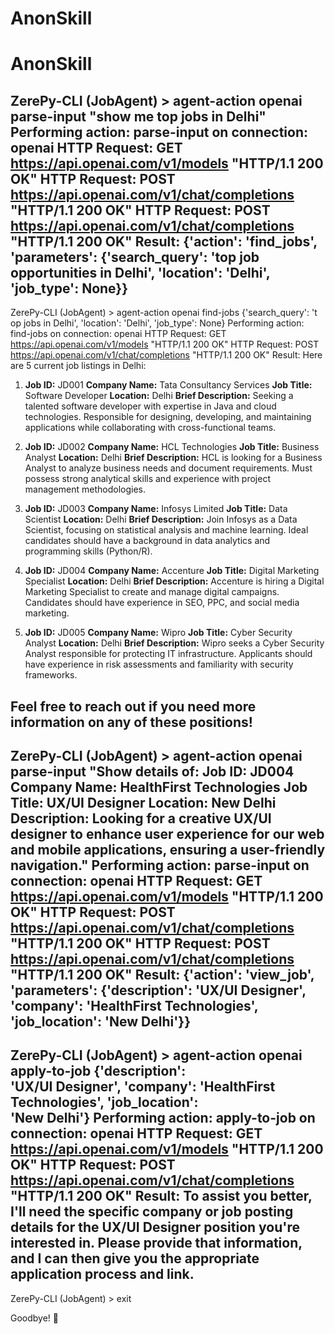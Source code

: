 # AnonSkill

# AnonSkill


ZerePy-CLI (JobAgent) > agent-action openai parse-input "show me top jobs 
 in Delhi"
Performing action: parse-input on connection: openai
HTTP Request: GET https://api.openai.com/v1/models "HTTP/1.1 200 OK"
HTTP Request: POST https://api.openai.com/v1/chat/completions "HTTP/1.1 200 OK"
HTTP Request: POST https://api.openai.com/v1/chat/completions "HTTP/1.1 200 OK"
Result: {'action': 'find_jobs', 'parameters': {'search_query': 'top job opportunities in Delhi', 'location': 'Delhi', 'job_type': None}}
--------------------------------------------------------------------      

ZerePy-CLI (JobAgent) > agent-action openai find-jobs {'search_query': 't 
op jobs in Delhi', 'location': 'Delhi', 'job_type': None}
Performing action: find-jobs on connection: openai
HTTP Request: GET https://api.openai.com/v1/models "HTTP/1.1 200 OK"
HTTP Request: POST https://api.openai.com/v1/chat/completions "HTTP/1.1 200 OK"
Result: Here are 5 current job listings in Delhi:

1. **Job ID:** JD001
   **Company Name:** Tata Consultancy Services
   **Job Title:** Software Developer
   **Location:** Delhi
   **Brief Description:** Seeking a talented software developer with expertise in Java and cloud technologies. Responsible for designing, developing, and maintaining applications while collaborating with cross-functional teams.

2. **Job ID:** JD002
   **Company Name:** HCL Technologies
   **Job Title:** Business Analyst
   **Location:** Delhi
   **Brief Description:** HCL is looking for a Business Analyst to analyze business needs and document requirements. Must possess strong analytical skills and experience with project management methodologies.

3. **Job ID:** JD003
   **Company Name:** Infosys Limited
   **Job Title:** Data Scientist
   **Location:** Delhi
   **Brief Description:** Join Infosys as a Data Scientist, focusing on statistical analysis and machine learning. Ideal candidates should have a background in data analytics and programming skills (Python/R).

4. **Job ID:** JD004
   **Company Name:** Accenture
   **Job Title:** Digital Marketing Specialist
   **Location:** Delhi
   **Brief Description:** Accenture is hiring a Digital Marketing Specialist to create and manage digital campaigns. Candidates should have experience in SEO, PPC, and social media marketing.

5. **Job ID:** JD005
   **Company Name:** Wipro
   **Job Title:** Cyber Security Analyst
   **Location:** Delhi
   **Brief Description:** Wipro seeks a Cyber Security Analyst responsible for protecting IT infrastructure. Applicants should have experience in risk assessments and familiarity with security frameworks.

Feel free to reach out if you need more information on any of these positions!
--------------------------------------------------------------------      

ZerePy-CLI (JobAgent) > agent-action openai parse-input "Show details of: 
 **Job ID:** JD004
   **Company Name:** HealthFirst Technologies
   **Job Title:** UX/UI Designer
   **Location:** New Delhi
   **Description:** Looking for a creative UX/UI designer to enhance user 
 experience for our web and mobile applications, ensuring a user-friendly 
 navigation."
Performing action: parse-input on connection: openai
HTTP Request: GET https://api.openai.com/v1/models "HTTP/1.1 200 OK"
HTTP Request: POST https://api.openai.com/v1/chat/completions "HTTP/1.1 200 OK"
HTTP Request: POST https://api.openai.com/v1/chat/completions "HTTP/1.1 200 OK"
Result: {'action': 'view_job', 'parameters': {'description': 'UX/UI Designer', 'company': 'HealthFirst Technologies', 'job_location': 'New Delhi'}} 
--------------------------------------------------------------------

ZerePy-CLI (JobAgent) > agent-action openai apply-to-job {'description':  
'UX/UI Designer', 'company': 'HealthFirst Technologies', 'job_location':  
'New Delhi'}
Performing action: apply-to-job on connection: openai
HTTP Request: GET https://api.openai.com/v1/models "HTTP/1.1 200 OK"
HTTP Request: POST https://api.openai.com/v1/chat/completions "HTTP/1.1 200 OK"
Result: To assist you better, I'll need the specific company or job posting details for the UX/UI Designer position you're interested in. Please provide that information, and I can then give you the appropriate application process and link.
--------------------------------------------------------------------  

ZerePy-CLI (JobAgent) > exit

Goodbye! 👋
